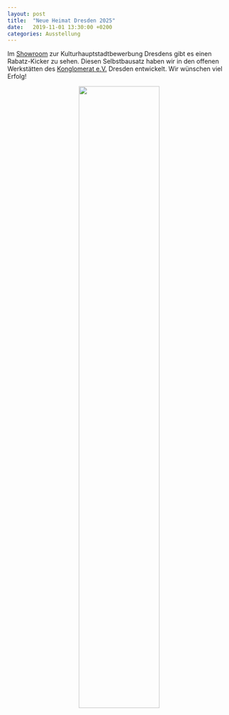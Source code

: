 ```yaml
---
layout: post
title:  "Neue Heimat Dresden 2025"
date:   2019-11-01 13:30:00 +0200
categories: Ausstellung
---
```


Im [Showroom][showroom] zur Kulturhauptstadtbewerbung Dresdens gibt es einen Rabatz-Kicker zu sehen. Diesen Selbstbausatz haben wir in den offenen Werkstätten des [Konglomerat e.V.][konglomerat] Dresden entwickelt. Wir wünschen viel Erfolg!


<p style="text-align:center;">
<a href="https://www.dresden2025.de/de/events/2019/neueheimatdresden2025.php">
<img src='{{ site.baseurl }}/images/aktuelles/201911_dhmd.svg' width="60%">
</a>
</p>

[konglomerat]: https://konglomerat.org/werkbereiche/cnc.html
[showroom]: https://www.dresden2025.de/de/events/2019/neueheimatdresden2025.php